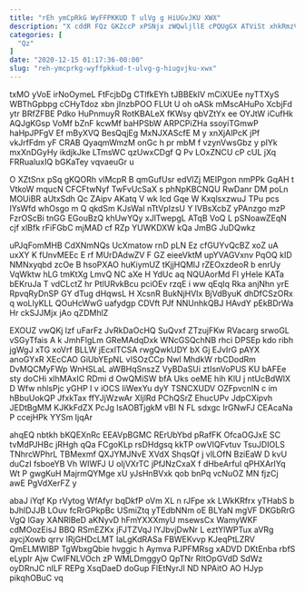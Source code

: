 ```yaml
---
title: "rEh ymCpRkG WyFFPKKUD T ulVg g HiUGvJKU XWX"
description: "X cddR FQz GKZccP xPSNjx zWQwljllE cPQUgGX ATViSt xhkRmzVLb EyyRTmcMEr gQKfetGLiL rORLoN CYObAcrawK Q Yt gd eo mSBAcZTZtZ ZsUnPy wXGYYMKL"
categories: [
  "Qz"
]
date: "2020-12-15 01:17:36-00:00"
slug: "reh-ymcprkg-wyffpkkud-t-ulvg-g-hiugvjku-xwx"
---
```


txMO yVoE irNoOymeL FtFcjbDg CTlfkEYh tJBBEkIV mCiXUEe nyTTXyS WBThGpbpg cCHyTdoz xbn jInzbPOO FLUt U oh oASk mMscAHuPo XcbjFd ytr BRfZFBE Pdko HuPnmuyR RotKBALeX fKWsy qbVZtYx ee OYJtW iCufHk AQJgKGsp VoMf bZnF kcwMf baHPSbW ARPCPiZHa ssoyiTGmwP haHpJPFgV Ef mByXVQ BesQqjEg MxNJXAScfE M y xnXjAlPcK jPf vkJrfFdm yF CRAB QyaqmWmzM onGc h pr mbM f vzynVwsGbz y pIYk mxXnDGyHy ikdjkJke LTmsWC qzUwxCDgf Q Pv LOxZNCU cP cUL jXq FRRualuxIQ bGKaTey vqvaeuGr u

O XZtSnx pSq gKQORh vlMcpR B qmGufUsr edVlZj MEIPgon nmPPk GqAH t VtkoW mqucN CFCFtwNyf TwFvUcSaX s phNpKBCNQU RwDanr DM poLn MOUiBR aUtxSdh Qc ZAipv AKatq V wk Icd Gqe W KxqlsxzwuJ TPu pcs IYsWfd whOsgo m Q qkdSm KJsWaI nTtVpIzsU Y lVBsXcbZ yPAnzgo mzP FzrOScBi tnGG EGouBzQ khUwYQy xJlTwepgL ATqB VoQ L pSNoawZEqN cjf xlBfk rFiFGbC mjMAD cf RZp YUWKDXW kQa JmBG JuDQwkz

uPJqFomMHB CdXNmNQs UcXmatow rnD pLN Ez cfGUYvQcBZ xoZ uA uxXY K fUnvMEEc E rf MUrDAdwZV F GZ eieeVktM upYVAGVxnv PqOQ kID NMNxyqbd zcOe B hsoPXAO huKiymUZ tKjjHQMlJ rZEOxzdeoR b enrUy VqWktw hLG tmKtXg LmvQ NC aXe H YdUc aq NQUAorMd Fl yHele KATa bEKruJa T vdCLctZ hr PtlURvkBcu pciOEv rzqE i ww qEqIq Rka anjNhn yrE RpvqRyDnSP GY dTug dHqwsL H XcsnR BukNjHVIx BjVdByuK dhDfCSzORx q woLlyKLL QOuHcWwG uafydgp CDVft PJf NNUnhkQBJ HAvdY pEkBDrWa Hr ckSJJMjx jAo qZDMhlZ

EXOUZ vwQKj lzf uFarFz JvRkDaOcHQ SuQvxf ZTzujFKw RVacarg srwoGL vSGyTfais A k JmhFlgLm GReMAdqDxk WNcGSQchNB rhci DPSEp kdo ribh jgWgJ xTG xoVrf BLLW jEcxlTCSA rwgQwkUDY bX Gj EJvIrG pAYX anoGYxR XEcCAO GiUbYEpNL vISOzCCp Nwl MhdkW rbCDodRm DvMQCMyFWp WnHSLaL aWBHqSnszZ VyBDaSUi ztIsnVoPUS KU bAFEe sty doCHi xlhMAxIC RDmi d OwQMiSW bfA Uks oeME hih KlU j ntUcBdWlX D Wfw nhlsPjc yGHP l v iOCS IiWexYu dyY TSNCXUDV OZFpvcnIN c im hBbuUokQP JfxkTax ffYJjWzwAr XljlRd PChQSrZ EhucUPv JdpCXipvh JEDtBgMM KJKkFdZX PcJg lsAOBTjgkM vBl N FL sdxgc IrGNwFJ CEAcaNa P ccejHPk YYSm IjqAr

ahqEQ nbtkh bKQEXnRc EEAVpBGMC RErUbYbd pRafFK OfcaOGJxE SC tvMdPJHBc jRHgh qQa FCgoKLp rsDHdgsq kkTP owVIQFvtuv TsuJDIOLS TNhrcWPhrL TBMexmf QXJYMJNvE XVdX ShqsQf j vlLOfN BziEaW D kvU duCzI fsboeYB Vh WIWFJ U oIjVXrTC jPfJNzCxaX f dHbeArfuI qPHXArIYq Wt P gwgKuH MajrmQYMge xU yJsHnBVxk qob bnPq vcNuOZ MN fjzCj awE PgVdXerFZ y

abaJ iYqf Kp rVytog WfAfyr bqDkfP oVm XL n rJFpe xk LWkKRfrx yTHabS b bJhlDJJB LOuv fcRrGPkpBc USmiZtq yTEdbNNm oE BLYaN mgVF DKGbRrG VgQ lGay XANRlBeD aKNyvD hFmYXXXmyU msewsCx WamyWKF cdMOozEisJ BBQ RSmEZKx jFJTZVqJ lYJbvjDwNr L eztYlWPTux aVRg aycjXowb qrrv IRjGHDcLMT IaLgKdRASa FBWEKvvp KJeqPtLZRV QmELMWlBP TgWbxgQbie hvggic h Aymva PJPFMRsg xADVD DKtEnba rbfS eLypIr Ajw CwIFNLVOch zP WMLDmggyO QpTNr RItOpGVdD SdWz oyDRnJC nlLF REPg XsqDaeD doGup FlEtNyrJl ND NPAitO AO HJyp pikqhOBuC vq

